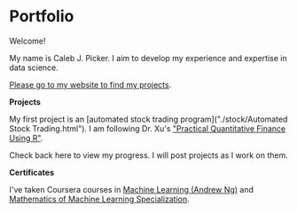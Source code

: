 # Portfolio
Welcome!

My name is Caleb J. Picker.  I aim to develop my experience and expertise in data science.  

[Please go to my website to find my projects](https://calebjpicker.github.io/portfolio/).  


**Projects**

My first project is an [automated stock trading program]("./stock/Automated Stock Trading.html"). I am following Dr. Xu's ["Practical Quantitative Finance Using R"](https://www.drxudotnet.com/rquant.php).

Check back here to view my progress.  I will post projects as I work on them.

**Certificates**

I've taken Coursera courses in [Machine Learning (Andrew Ng)](https://www.coursera.org/account/accomplishments/verify/8KN2KE87YY9Z) and [Mathematics of Machine Learning Specialization](https://www.coursera.org/account/accomplishments/specialization/QCXQMYWVYYCU). 
